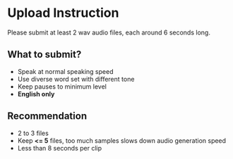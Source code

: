 # Upload Instruction

Please submit at least 2 wav audio files, each around 6 seconds long.

## What to submit?

- Speak at normal speaking speed
- Use diverse word set with different tone
- Keep pauses to minimum level
- **English only**

## Recommendation

- 2 to 3 files
- Keep **<= 5** files, too much samples slows down audio generation speed
- Less than 8 seconds per clip
